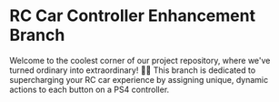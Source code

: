# RC Car Controller Enhancement Branch


Welcome to the coolest corner of our project repository, where we've turned ordinary into extraordinary! 🚗💨 This branch is dedicated to supercharging your RC car experience by assigning unique, dynamic actions to each button on a PS4 controller.


